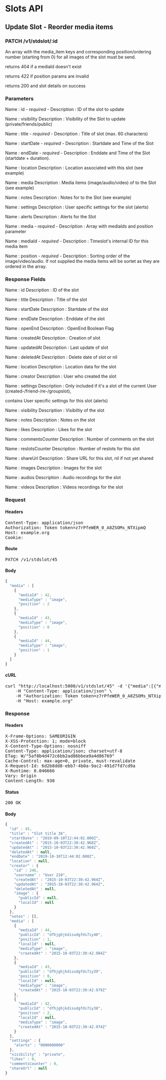 # Slots API

## Update Slot - Reorder media items

### PATCH /v1/stdslot/:id

An array with the media_item keys and corresponding position/ordering number (starting from 0) for all images of the slot must be send.

returns 404 if a mediaId doesn&#39;t exist

returns 422 if position params are invalid

returns 200 and slot details on success

### Parameters

Name : id *- required -*
Description : ID of the slot to update

Name : visibility
Description : Visibility of the Slot to update (private/friends/public)

Name : title *- required -*
Description : Title of slot (max. 60 characters)

Name : startDate *- required -*
Description : Startdate and Time of the Slot

Name : endDate *- required -*
Description : Enddate and Time of the Slot (startdate + duration).

Name : location
Description : Location associated with this slot (see example)

Name : media
Description : Media items (image/audio/video) of to the Slot (see example)

Name : notes
Description : Notes for to the Slot (see example)

Name : settings
Description : User specific settings for the slot (alerts)

Name : alerts
Description : Alerts for the Slot

Name : media *- required -*
Description : Array with mediaIds and position parameter

Name : mediaId *- required -*
Description : Timeslot&#39;s internal ID for this media item

Name : position *- required -*
Description : Sorting order of the image/video/audio. If not supplied the media items will be sortet as they are ordered in the array.


### Response Fields

Name : id
Description : ID of the slot

Name : title
Description : Title of the slot

Name : startDate
Description : Startdate of the slot

Name : endDate
Description : Enddate of the slot

Name : openEnd
Description : OpenEnd Boolean Flag

Name : createdAt
Description : Creation of slot

Name : updatedAt
Description : Last update of slot

Name : deletedAt
Description : Delete date of slot or nil

Name : location
Description : Location data for the slot

Name : creator
Description : User who created the slot

Name : settings
Description : Only included if it&#39;s a slot of the current User (created-/friend-/re-/groupslot),

contains User specific settings for this slot (alerts)

Name : visibility
Description : Visibiltiy of the slot

Name : notes
Description : Notes on the slot

Name : likes
Description : Likes for the slot

Name : commentsCounter
Description : Number of comments on the slot

Name : reslotsCounter
Description : Number of reslots for this slot

Name : shareUrl
Description : Share URL for this slot, nil if not yet shared

Name : images
Description : Images for the slot

Name : audios
Description : Audio recordings for the slot

Name : videos
Description : Videos recordings for the slot

### Request

#### Headers

<pre>Content-Type: application/json
Authorization: Token token=z7rPfeWER_0_A8ZSOMs_NTXipmQ
Host: example.org
Cookie: </pre>

#### Route

<pre>PATCH /v1/stdslot/45</pre>

#### Body
```javascript
{
  "media" : [
    {
      "mediaId" : 42,
      "mediaType" : "image",
      "position" : 2
    },
    {
      "mediaId" : 43,
      "mediaType" : "image",
      "position" : 0
    },
    {
      "mediaId" : 44,
      "mediaType" : "image",
      "position" : 1
    }
  ]
}
```


#### cURL

<pre class="request">curl &quot;http://localhost:5000/v1/stdslot/45&quot; -d &#39;{&quot;media&quot;:[{&quot;mediaId&quot;:42,&quot;mediaType&quot;:&quot;image&quot;,&quot;position&quot;:2},{&quot;mediaId&quot;:43,&quot;mediaType&quot;:&quot;image&quot;,&quot;position&quot;:0},{&quot;mediaId&quot;:44,&quot;mediaType&quot;:&quot;image&quot;,&quot;position&quot;:1}]}&#39; -X PATCH \
	-H &quot;Content-Type: application/json&quot; \
	-H &quot;Authorization: Token token=z7rPfeWER_0_A8ZSOMs_NTXipmQ&quot; \
	-H &quot;Host: example.org&quot;</pre>

### Response

#### Headers

<pre>X-Frame-Options: SAMEORIGIN
X-XSS-Protection: 1; mode=block
X-Content-Type-Options: nosniff
Content-Type: application/json; charset=utf-8
ETag: W/&quot;5af8b4d472c6bb2ad86bbea9a4d86769&quot;
Cache-Control: max-age=0, private, must-revalidate
X-Request-Id: 6d2b8dd8-ebb7-4b0a-9ac2-491d7fd7cd9a
X-Runtime: 0.046666
Vary: Origin
Content-Length: 938</pre>

#### Status

<pre>200 OK</pre>

#### Body

```javascript
{
  "id" : 45,
  "title" : "Slot title 36",
  "startDate" : "2019-09-10T12:44:02.000Z",
  "createdAt" : "2015-10-03T22:30:42.968Z",
  "updatedAt" : "2015-10-03T22:30:42.968Z",
  "deletedAt" : null,
  "endDate" : "2019-10-10T12:44:02.000Z",
  "location" : null,
  "creator" : {
    "id" : 246,
    "username" : "User 210",
    "createdAt" : "2015-10-03T22:30:42.964Z",
    "updatedAt" : "2015-10-03T22:30:42.964Z",
    "deletedAt" : null,
    "image" : {
      "publicId" : null,
      "localId" : null
    }
  },
  "notes" : [],
  "media" : [
    {
      "mediaId" : 44,
      "publicId" : "dfhjghjkdisudgfds7iy40",
      "position" : 1,
      "localId" : null,
      "mediaType" : "image",
      "createdAt" : "2015-10-03T22:30:42.984Z"
    },
    {
      "mediaId" : 43,
      "publicId" : "dfhjghjkdisudgfds7iy39",
      "position" : 0,
      "localId" : null,
      "mediaType" : "image",
      "createdAt" : "2015-10-03T22:30:42.979Z"
    },
    {
      "mediaId" : 42,
      "publicId" : "dfhjghjkdisudgfds7iy38",
      "position" : 2,
      "localId" : null,
      "mediaType" : "image",
      "createdAt" : "2015-10-03T22:30:42.974Z"
    }
  ],
  "settings" : {
    "alerts" : "0000000000"
  },
  "visibility" : "private",
  "likes" : 0,
  "commentsCounter" : 0,
  "shareUrl" : null
}
```
